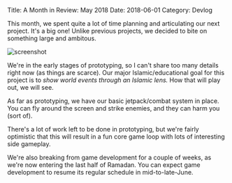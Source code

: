 Title: A Month in Review: May 2018
Date: 2018-06-01
Category: Devlog

This month, we spent quite a lot of time planning and articulating our next project. It's a big one! Unlike previous projects, we decided to bite on something large and ambitous.

![screenshot](https://i.imgur.com/B3tp3dy.gif)

We're in the early stages of prototyping, so I can't share too many details right now (as things are scarce). Our major Islamic/educational goal for this project is to *show world events through an Islamic lens.* How that will play out, we will see.

As far as prototyping, we have our basic jetpack/combat system in place. You can fly around the screen and strike enemies, and they can harm you (sort of).

There's a lot of work left to be done in prototyping, but we're fairly optimistic that this will result in a fun core game loop with lots of interesting side gameplay.

We're also breaking from game development for a couple of weeks, as we're now entering the last half of Ramadan. You can expect game development to resume its regular schedule in mid-to-late-June.
